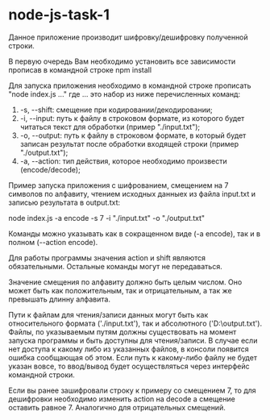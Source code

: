 # node-js-task-1

Данное приложение производит шифровку/дешифровку полученной строки.

В первую очередь Вам необходимо установить все зависимости прописав в командной строке npm install

Для запуска приложения необходимо в командной строке прописать "node index.js ..."
где ... это набор из ниже перечисленных команд:
1. -s, --shift: смещение при кодировании/декодировании;
2. -i, --input: путь к файлу в строковом формате, из которого будет читаться текст для обработки (пример "./input.txt");
3. -o, --output: путь к файлу в строковом формате, в который будет записан результат после обработки входящей строки (пример "./output.txt");
4. -a, --action: тип действия, которое необходимо произвести (encode/decode);

Пример запуска приложения с шифрованием, смещением на 7 символов по алфавиту, чтением исходных данныех из файла input.txt и записью результата в output.txt:

node index.js -a encode -s 7 -i "./input.txt" -o "./output.txt"

Команды можно указывать как в сокращенном виде (-a encode), так и в полном (--action encode).

Для работы программы значения action и shift являются обязательными. Остальные команды могут не передаваться.

Значение смещения по алфавиту должно быть целым числом. Оно может быть как положительным, так и отрицательным, а так же превышать длинну алфавита.

Пути к файлам для чтения/записи данных могут быть как относительного формата ('./input.txt'), так и абсолютного ('D:\output.txt'). Файлы, по указываемым путям должны существовать на момент запуска программы и быть доступны для чтения/записи. В случае если нет доступа к какому либо из указанных файлов, в консоли появится ошибка сообщающая об этом. Если путь к какому-либо файлу не будет указан вовсе, то ввод/вывод будет осуществляться через интерфейс командной строки.

Если вы ранее зашифровали строку к примеру со смещением 7, то для дешифровки необходимо изменить action на decode а смещение оставить равное 7. Аналогично для отрицательных смещений.
